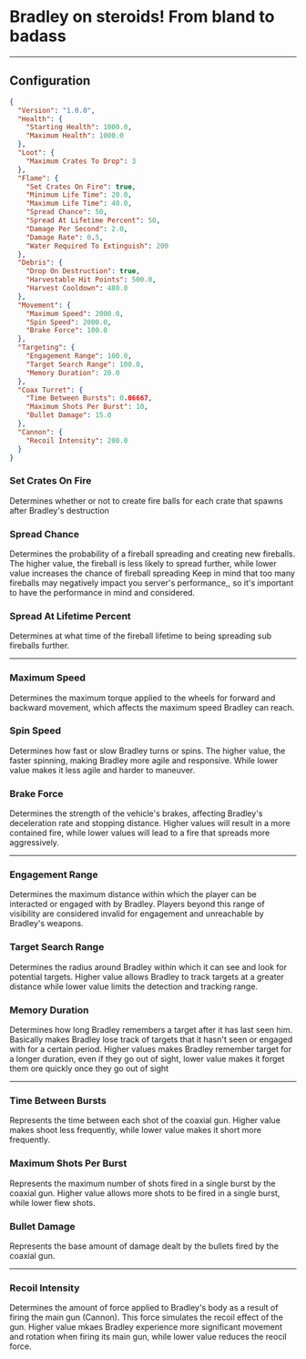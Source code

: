# Bradley on steroids! From bland to badass


--------

## Configuration
```json
{
  "Version": "1.0.0",
  "Health": {
    "Starting Health": 1000.0,
    "Maximum Health": 1000.0
  },
  "Loot": {
    "Maximum Crates To Drop": 3
  },
  "Flame": {
    "Set Crates On Fire": true,
    "Minimum Life Time": 20.0,
    "Maximum Life Time": 40.0,
    "Spread Chance": 50,
    "Spread At Lifetime Percent": 50,
    "Damage Per Second": 2.0,
    "Damage Rate": 0.5,
    "Water Required To Extinguish": 200
  },
  "Debris": {
    "Drop On Destruction": true,
    "Harvestable Hit Points": 500.0,
    "Harvest Cooldown": 480.0
  },
  "Movement": {
    "Maximum Speed": 2000.0,
    "Spin Speed": 2000.0,
    "Brake Force": 100.0
  },
  "Targeting": {
    "Engagement Range": 100.0,
    "Target Search Range": 100.0,
    "Memory Duration": 20.0
  },
  "Coax Turret": {
    "Time Between Bursts": 0.06667,
    "Maximum Shots Per Burst": 10,
    "Bullet Damage": 15.0
  },
  "Cannon": {
    "Recoil Intensity": 200.0
  }
}
```

### Set Crates On Fire
Determines whether or not to create fire balls for each crate that spawns after Bradley's destruction

### Spread Chance
Determines the probability of a fireball spreading and creating new fireballs.
The higher value, the fireball is less likely to spread further, while lower value increases the chance of fireball spreading
Keep in mind that too many fireballs may negatively impact you server's performance,, so it's important to have the performance in mind and considered.

### Spread At Lifetime Percent
Determines at what time of the fireball lifetime to being spreading sub fireballs further.

------

### Maximum Speed
Determines the maximum torque applied to the wheels for forward and backward movement, which affects the maximum speed Bradley can reach.

### Spin Speed
Determines how fast or slow Bradley turns or spins.
The higher value, the faster spinning, making Bradley more agile and responsive. While lower value makes it less agile and harder to maneuver.

### Brake Force
Determines the strength of the vehicle's brakes, affecting Bradley's deceleration rate and stopping distance.
Higher values will result in a more contained fire, while lower values will lead to a fire that spreads more aggressively.

------------

### Engagement Range
Determines the maximum distance within which the player can be interacted or engaged with by Bradley. Players beyond this range of visibility are considered invalid for engagement and unreachable by Bradley's weapons.

### Target Search Range
Determines the radius around Bradley within which it can see and look for potential targets.
Higher value allows Bradley to track targets at a greater distance while lower value limits the detection and tracking range.

### Memory Duration
Determines how long Bradley remembers a target after it has last seen him. Basically makes Bradley lose track of targets that it hasn't seen or engaged with for a certain period.
Higher values makes Bradley remember target for a longer duration, even if they go out of sight, lower value makes it forget them ore quickly once they go out of sight

----------

### Time Between Bursts
Represents the time between each shot of the coaxial gun.
Higher value makes shoot less frequently, while lower value makes it short more frequently.

### Maximum Shots Per Burst
Represents the maximum number of shots fired in a single burst by the coaxial gun.
Higher value allows  more shots to be fired in a single burst, while lower fiew shots.

### Bullet Damage
Represents the base amount of damage dealt by the bullets fired by the coaxial gun.

-------

### Recoil Intensity
Determines the amount of force applied to Bradley's body as a result of firing the main gun (Cannon). This force simulates the recoil effect of the gun.
Higher value mkaes Bradley experience more significant movement and rotation when firing its main gun, while lower value reduces the reocil force.
